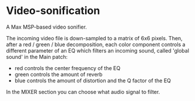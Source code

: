 # Video-sonification
A Max MSP-based video sonifier.

The incoming video file is down-sampled to a matrix of 6x6 pixels.
Then, after a red / green / blue decomposition, each color component controls a different parameter of an EQ which filters an incoming sound, called 'global sound' in the Main patch:

- red controls the center frequency of the EQ
- green controls the amount of reverb
- blue controls the amount of distortion and the Q factor of the EQ

In the MIXER section you can choose what audio signal to filter.
